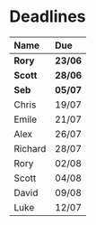 # Deadlines

| Name        | Due        |
| :---------- | :--------- |
| **Rory**    | **23/06**  |
| **Scott**   | **28/06**  |
| **Seb**     | **05/07**  |
| Chris       | 19/07      |
| Emile       | 21/07      |
| Alex        | 26/07      |
| Richard     | 28/07      |
| Rory        | 02/08      |
| Scott       | 04/08      |
| David       | 09/08      |
| Luke        | 12/07      |
